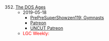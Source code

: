 352. [The DOS Ages](https://linuxgamecast.com/2019/05/linuxgamecast-weekly-352-the-dos-ages/)
     * 2019-05-18
        * [PrePreSuperShowzen119: Gymnasts](https://www.patreon.com/posts/prepresupershowz-26981314)
        * [Patreon](https://www.patreon.com/posts/linuxgamecast-26981340)
        * [UNCUT Patreon](https://www.patreon.com/posts/linuxgamecast-26981235)
     * <span style="color:red">LGC Weekly:</span>

